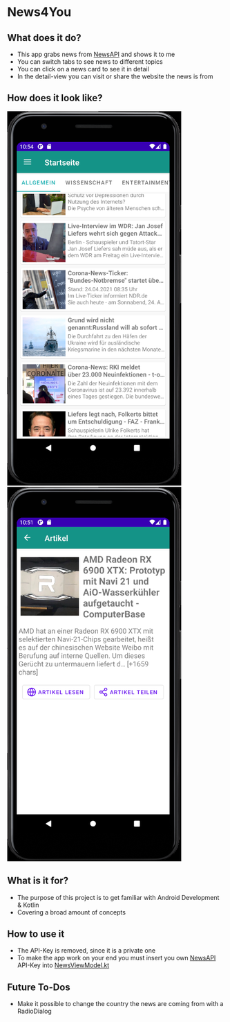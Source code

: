 # News4You

## What does it do?
- This app grabs news from [NewsAPI](https://newsapi.org/) and shows it to me 
- You can switch tabs to see news to different topics
- You can click on a news card to see it in detail
- In the detail-view you can visit or share the website the news is from

## How does it look like?
![Homepage](https://github.com/Zerainen/News4You/blob/master/screenshots/screenshot_homepage_24-04-2021.png)
![Detail View](https://github.com/Zerainen/News4You/blob/master/screenshots/screenshot_detail_view_24-04-2021.png)

## What is it for?
- The purpose of this project is to get familiar with Android Development & Kotlin
- Covering a broad amount of concepts

## How to use it
- The API-Key is removed, since it is a private one
- To make the app work on your end you must insert you own [NewsAPI](https://newsapi.org/) API-Key into [NewsViewModel.kt](News4You/app/src/main/java/com/example/news4you/overview/NewsViewModel.kt)

## Future To-Dos
- Make it possible to change the country the news are coming from with a RadioDialog
